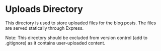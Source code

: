 # Uploads Directory

This directory is used to store uploaded files for the blog posts. The files are served statically through Express.

Note: This directory should be excluded from version control (add to .gitignore) as it contains user-uploaded content.
